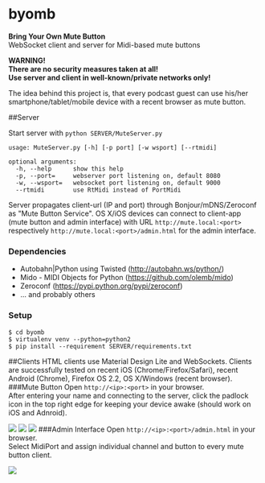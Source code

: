 # byomb
**Bring Your Own Mute Button**  
WebSocket client and server for Midi-based mute buttons

**WARNING!**  
**There are no security measures taken at all!**  
**Use server and client in well-known/private networks only!**

The idea behind this project is, that every podcast guest can use his/her smartphone/tablet/mobile device with a recent browser as mute button.

##Server

Start server with ```python SERVER/MuteServer.py```

```
usage: MuteServer.py [-h] [-p port] [-w wsport] [--rtmidi]

optional arguments:
  -h, --help      show this help
  -p, --port=     webserver port listening on, default 8080
  -w, --wsport=   websocket port listening on, default 9000
  --rtmidi        use RtMidi instead of PortMidi
```

Server propagates client-url (IP and port) through Bonjour/mDNS/Zeroconf as "Mute Button Service".
OS X/iOS devices can connect to client-app (mute button and admin interface) with URL ```http://mute.local:<port>``` respectively ```http://mute.local:<port>/admin.html``` for the admin interface.

### Dependencies
- Autobahn|Python using Twisted (http://autobahn.ws/python/)  
- Mido - MIDI Objects for Python (https://github.com/olemb/mido)  
- Zeroconf (https://pypi.python.org/pypi/zeroconf)  
- ... and probably others

### Setup
```
$ cd byomb
$ virtualenv venv --python=python2
$ pip install --requirement SERVER/requirements.txt
```

##Clients
HTML clients use Material Design Lite and WebSockets.
Clients are successfully tested on recent iOS (Chrome/Firefox/Safari), recent Android (Chrome), Firefox OS 2.2, OS X/Windows (recent browser).
###Mute Button
Open ```http://<ip>:<port>``` in your browser.  
After entering your name and connecting to the server, click the padlock icon in the top right edge for keeping your device awake (should work on iOS and Adnroid).   

![](https://mabe.at/byomb/mute-button_connect.png)
![](https://mabe.at/byomb/mute-button_on.png)
![](https://mabe.at/byomb/mute-button_off.png)
###Admin Interface
Open ```http://<ip>:<port>/admin.html``` in your browser.  
Select MidiPort and assign individual channel and button to every mute button client.  

![](https://mabe.at/byomb/admin-interface.png)
